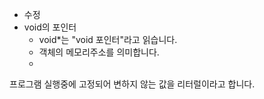 - 수정
- void의 포인터
    - void*는 "void 포인터"라고 읽습니다.
    - 객체의 메모리주소를 의미합니다.
    - 
프로그램 실행중에 고정되어 변하지 않는 값을 리터럴이라고 합니다.
